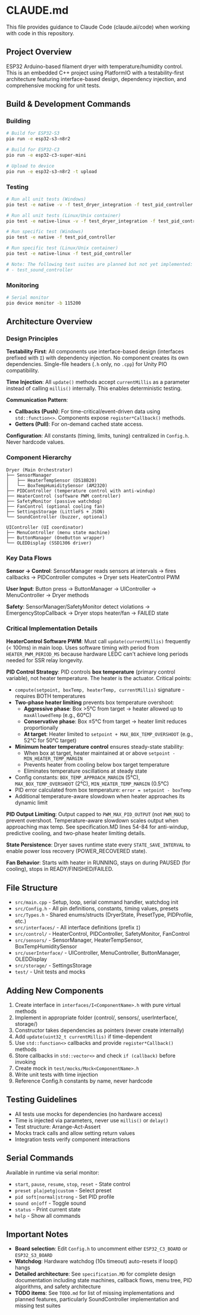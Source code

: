 # CLAUDE.md

This file provides guidance to Claude Code (claude.ai/code) when working with code in this repository.

## Project Overview

ESP32 Arduino-based filament dryer with temperature/humidity control. This is an embedded C++ project using PlatformIO with a testability-first architecture featuring interface-based design, dependency injection, and comprehensive mocking for unit tests.

## Build & Development Commands

### Building
```bash
# Build for ESP32-S3
pio run -e esp32-s3-n8r2

# Build for ESP32-C3
pio run -e esp32-c3-super-mini

# Upload to device
pio run -e esp32-s3-n8r2 -t upload
```

### Testing
```bash
# Run all unit tests (Windows)
pio test -e native -v -f test_dryer_integration -f test_pid_controller -f test_safety_monitor -f test_sensor_integration -f test_display -f test_heater_control -f test_fan_control -f test_settings_storage -f test_button_manager -f test_menu_controller -f test_ui_controller

# Run all unit tests (Linux/Unix container)
pio test -e native-linux -v -f test_dryer_integration -f test_pid_controller -f test_safety_monitor -f test_sensor_integration -f test_display -f test_heater_control -f test_fan_control -f test_settings_storage -f test_button_manager -f test_menu_controller -f test_ui_controller

# Run specific test (Windows)
pio test -e native -f test_pid_controller

# Run specific test (Linux/Unix container)
pio test -e native-linux -f test_pid_controller

# Note: The following test suites are planned but not yet implemented:
# - test_sound_controller
```

### Monitoring
```bash
# Serial monitor
pio device monitor -b 115200
```

## Architecture Overview

### Design Principles

**Testability First**: All components use interface-based design (interfaces prefixed with `I`) with dependency injection. No component creates its own dependencies. Single-file headers (`.h` only, no `.cpp`) for Unity PIO compatibility.

**Time Injection**: All `update()` methods accept `currentMillis` as a parameter instead of calling `millis()` internally. This enables deterministic testing.

**Communication Pattern**:
- **Callbacks (Push)**: For time-critical/event-driven data using `std::function<>`. Components expose `register*Callback()` methods.
- **Getters (Pull)**: For on-demand cached state access.

**Configuration**: All constants (timing, limits, tuning) centralized in `Config.h`. Never hardcode values.

### Component Hierarchy

```
Dryer (Main Orchestrator)
├── SensorManager
│   ├── HeaterTempSensor (DS18B20)
│   └── BoxTempHumiditySensor (AM2320)
├── PIDController (temperature control with anti-windup)
├── HeaterControl (software PWM controller)
├── SafetyMonitor (passive watchdog)
├── FanControl (optional cooling fan)
├── SettingsStorage (LittleFS + JSON)
└── SoundController (buzzer, optional)

UIController (UI coordinator)
├── MenuController (menu state machine)
├── ButtonManager (OneButton wrapper)
└── OLEDDisplay (SSD1306 driver)
```

### Key Data Flows

**Sensor → Control**: SensorManager reads sensors at intervals → fires callbacks → PIDController computes → Dryer sets HeaterControl PWM

**User Input**: Button press → ButtonManager → UIController → MenuController → Dryer methods

**Safety**: SensorManager/SafetyMonitor detect violations → EmergencyStopCallback → Dryer stops heater/fan → FAILED state

### Critical Implementation Details

**HeaterControl Software PWM**: Must call `update(currentMillis)` frequently (< 100ms) in main loop. Uses software timing with period from `HEATER_PWM_PERIOD_MS` because hardware LEDC can't achieve long periods needed for SSR relay longevity.

**PID Control Strategy**: PID controls **box temperature** (primary control variable), not heater temperature. The heater is the actuator. Critical points:
- `compute(setpoint, boxTemp, heaterTemp, currentMillis)` signature - requires BOTH temperatures
- **Two-phase heater limiting** prevents box temperature overshoot:
  - **Aggressive phase**: Box >5°C from target → heater allowed up to `maxAllowedTemp` (e.g., 60°C)
  - **Conservative phase**: Box ≤5°C from target → heater limit reduces proportionally
  - **At target**: Heater limited to `setpoint + MAX_BOX_TEMP_OVERSHOOT` (e.g., 52°C for 50°C target)
- **Minimum heater temperature control** ensures steady-state stability:
  - When box at target, heater maintained at or above `setpoint - MIN_HEATER_TEMP_MARGIN`
  - Prevents heater from cooling below box target temperature
  - Eliminates temperature oscillations at steady state
- Config constants: `BOX_TEMP_APPROACH_MARGIN` (5°C), `MAX_BOX_TEMP_OVERSHOOT` (2°C), `MIN_HEATER_TEMP_MARGIN` (0.5°C)
- PID error calculated from box temperature: `error = setpoint - boxTemp`
- Additional temperature-aware slowdown when heater approaches its dynamic limit

**PID Output Limiting**: Output capped to `PWM_MAX_PID_OUTPUT` (not `PWM_MAX`) to prevent overshoot. Temperature-aware slowdown scales output when approaching max temp. See specification.MD lines 54-84 for anti-windup, predictive cooling, and two-phase heater limiting details.

**State Persistence**: Dryer saves runtime state every `STATE_SAVE_INTERVAL` to enable power loss recovery (POWER_RECOVERED state).

**Fan Behavior**: Starts with heater in RUNNING, stays on during PAUSED (for cooling), stops in READY/FINISHED/FAILED.

## File Structure

- `src/main.cpp` - Setup, loop, serial command handler, watchdog init
- `src/Config.h` - All pin definitions, constants, timing values, presets
- `src/Types.h` - Shared enums/structs (DryerState, PresetType, PIDProfile, etc.)
- `src/interfaces/` - All interface definitions (prefix `I`)
- `src/control/` - HeaterControl, PIDController, SafetyMonitor, FanControl
- `src/sensors/` - SensorManager, HeaterTempSensor, BoxTempHumiditySensor
- `src/userInterface/` - UIController, MenuController, ButtonManager, OLEDDisplay
- `src/storage/` - SettingsStorage
- `test/` - Unit tests and mocks

## Adding New Components

1. Create interface in `interfaces/I<ComponentName>.h` with pure virtual methods
2. Implement in appropriate folder (control/, sensors/, userInterface/, storage/)
3. Constructor takes dependencies as pointers (never create internally)
4. Add `update(uint32_t currentMillis)` if time-dependent
5. Use `std::function<>` callbacks and provide `register*Callback()` methods
6. Store callbacks in `std::vector<>` and check `if (callback)` before invoking
7. Create mock in `test/mocks/Mock<ComponentName>.h`
8. Write unit tests with time injection
9. Reference Config.h constants by name, never hardcode

## Testing Guidelines

- All tests use mocks for dependencies (no hardware access)
- Time is injected via parameters, never use `millis()` or `delay()`
- Test structure: Arrange-Act-Assert
- Mocks track calls and allow setting return values
- Integration tests verify component interactions

## Serial Commands

Available in runtime via serial monitor:
- `start`, `pause`, `resume`, `stop`, `reset` - State control
- `preset pla|petg|custom` - Select preset
- `pid soft|normal|strong` - Set PID profile
- `sound on|off` - Toggle sound
- `status` - Print current state
- `help` - Show all commands

## Important Notes

- **Board selection**: Edit `Config.h` to uncomment either `ESP32_C3_BOARD` or `ESP32_S3_BOARD`
- **Watchdog**: Hardware watchdog (10s timeout) auto-resets if loop() hangs
- **Detailed architecture**: See `specification.MD` for complete design documentation including state machines, callback flows, menu tree, PID algorithms, and safety architecture
- **TODO items**: See `TODO.md` for list of missing implementations and planned features, particularly SoundController implementation and missing test suites
